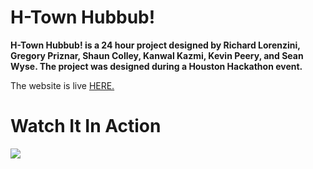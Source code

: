 # H-Town Hubbub!
**H-Town Hubbub! is a 24 hour project designed by Richard Lorenzini, Gregory Priznar, Shaun Colley, Kanwal Kazmi, Kevin Peery, and Sean Wyse. The project was designed during a Houston Hackathon event.**
<p>The website is live <a href="https://optimistic-yonath-25c712.netlify.com/">HERE.</a> </p>



# Watch It In Action
<img src="decibel.gif"/>
